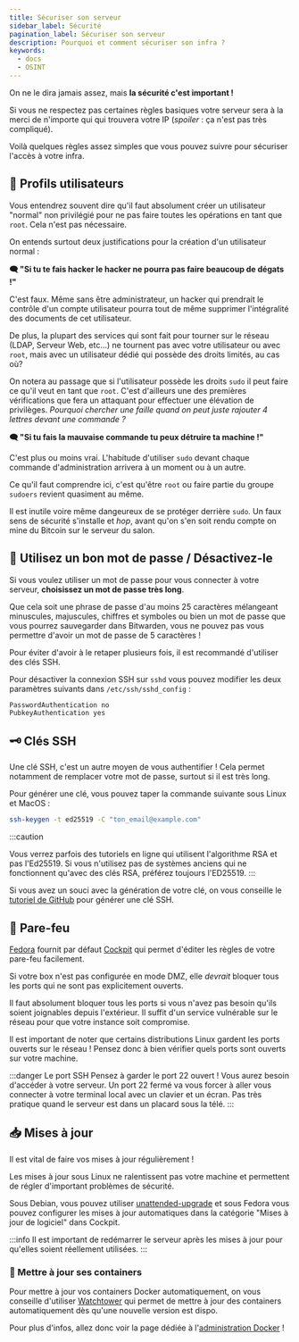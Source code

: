```yaml
---
title: Sécuriser son serveur
sidebar_label: Sécurité
pagination_label: Sécuriser son serveur
description: Pourquoi et comment sécuriser son infra ?
keywords:
  - docs
  - OSINT
---
```


On ne le dira jamais assez, mais **la sécurité c'est important !**

Si vous ne respectez pas certaines règles basiques votre serveur sera à la merci de n'importe qui qui trouvera votre IP (*spoiler* : ça n'est pas très compliqué).

Voilà quelques règles assez simples que vous pouvez suivre pour sécuriser l'accès à votre infra.

## 🧑 Profils utilisateurs

Vous entendrez souvent dire qu'il faut absolument créer un utilisateur "normal" non privilégié pour ne pas faire toutes les opérations en tant que `root`. Cela n'est pas nécessaire.

On entends surtout deux justifications pour la création d'un utilisateur normal : 

**🗨️ "Si tu te fais hacker le hacker ne pourra pas faire beaucoup de dégats !"**

C'est faux. Même sans être administrateur, un hacker qui prendrait le contrôle d'un compte utilisateur pourra tout de même supprimer l'intégralité des documents de cet utilisateur.

De plus, la plupart des services qui sont fait pour tourner sur le réseau (LDAP, Serveur Web, etc...) ne tournent pas avec votre utilisateur ou avec `root`, mais avec un utilisateur dédié qui possède des droits limités, au cas où?

On notera au passage que si l'utilisateur possède les droits `sudo` il peut faire ce qu'il veut en tant que `root`. C'est d'ailleurs une des premières vérifications que fera un attaquant pour effectuer une élévation de privilèges. *Pourquoi chercher une faille quand on peut juste rajouter 4 lettres devant une commande ?*

**🗨️ "Si tu fais la mauvaise commande tu peux détruire ta machine !"**

C'est plus ou moins vrai. L'habitude d'utiliser `sudo` devant chaque commande d'administration arrivera à un moment ou à un autre.

Ce qu'il faut comprendre ici, c'est qu'être `root` ou faire partie du groupe `sudoers` revient quasiment au même.

Il est inutile voire même dangeureux de se protéger derrière `sudo`. Un faux sens de sécurité s'installe et *hop*, avant qu'on s'en soit rendu compte on mine du Bitcoin sur le serveur du salon.


## 🔐 Utilisez un bon mot de passe / Désactivez-le

Si vous voulez utiliser un mot de passe pour vous connecter à votre serveur, **choisissez un mot de passe très long**.

Que cela soit une phrase de passe d'au moins 25 caractères mélangeant minuscules, majuscules, chiffres et symboles ou bien un mot de passe que vous pourrez sauvegarder dans Bitwarden, vous ne pouvez pas vous permettre d'avoir un mot de passe de 5 caractères !

Pour éviter d'avoir à le retaper plusieurs fois, il est recommandé d'utiliser des clés SSH.

Pour désactiver la connexion SSH sur `sshd` vous pouvez modifier les deux paramètres suivants dans `/etc/ssh/sshd_config` :

```
PasswordAuthentication no
PubkeyAuthentication yes
```

## 🗝️ Clés SSH

Une clé SSH, c'est un autre moyen de vous authentifier ! Cela permet notamment de remplacer votre mot de passe, surtout si il est très long.

Pour générer une clé, vous pouvez taper la commande suivante sous Linux et MacOS :
```bash
ssh-keygen -t ed25519 -C "ton_email@example.com"
```

:::caution

Vous verrez parfois des tutoriels en ligne qui utilisent l'algorithme RSA et pas l'Ed25519. Si vous n'utilisez pas de systèmes anciens qui ne fonctionnent qu'avec des clés RSA, préférez toujours l'ED25519.
:::

Si vous avez un souci avec la génération de votre clé, on vous conseille le [tutoriel de GitHub](https://docs.github.com/fr/authentication/connecting-to-github-with-ssh/generating-a-new-ssh-key-and-adding-it-to-the-ssh-agent) pour générer une clé SSH.

## 🧱 Pare-feu

[Fedora](https://fedoraproject.org/fr/) fournit par défaut [Cockpit](https://cockpit-project.org/) qui permet d'éditer les règles de votre pare-feu facilement.

Si votre box n'est pas configurée en mode DMZ, elle *devrait* bloquer tous les ports qui ne sont pas explicitement ouverts.

Il faut absolument bloquer tous les ports si vous n'avez pas besoin qu'ils soient joignables depuis l'extérieur. Il suffit d'un service vulnérable sur le réseau pour que votre instance soit compromise.

Il est important de noter que certains distributions Linux gardent les ports ouverts sur le réseau ! Pensez donc à bien vérifier quels ports sont ouverts sur votre machine.

:::danger Le port SSH
Pensez à garder le port 22 ouvert ! Vous aurez besoin d'accéder à votre serveur. Un port 22 fermé va vous forcer à aller vous connecter à votre terminal local avec un clavier et un écran. Pas très pratique quand le serveur est dans un placard sous la télé.
:::

## 📥 Mises à jour

Il est vital de faire vos mises à jour régulièrement !

Les mises à jour sous Linux ne ralentissent pas votre machine et permettent de régler d'important problèmes de sécurité.

Sous Debian, vous pouvez utiliser [unattended-upgrade](https://wiki.debian.org/fr/unattended-upgrades) et sous Fedora vous pouvez configurer les mises à jour automatiques dans la catégorie "Mises à jour de logiciel" dans Cockpit.

:::info
Il est important de redémarrer le serveur après les mises à jour pour qu'elles soient réellement utilisées.
:::

### 🐳 Mettre à jour ses containers

Pour mettre à jour vos containers Docker automatiquement, on vous conseille d'utiliser [Watchtower](https://containrrr.dev/watchtower/) qui permet de mettre à jour des containers automatiquement dès qu'une nouvelle version est dispo.

Pour plus d'infos, allez donc voir la page dédiée à l'[administration Docker](./05-docker.md) !